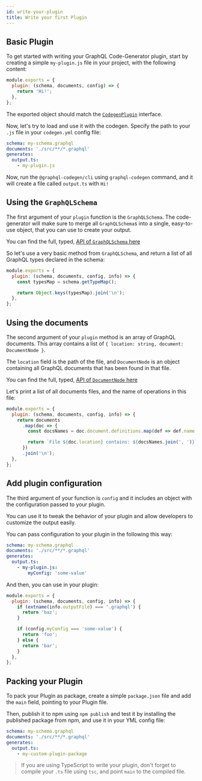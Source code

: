 ```yaml
---
id: write-your-plugin
title: Write your first Plugin
---
```


## Basic Plugin

To get started with writing your GraphQL Code-Generator plugin, start by creating a simple `my-plugin.js` file in your project, with the following content:

```js
module.exports = {
  plugin: (schema, documents, config) => {
    return 'Hi!';
  },
};
```

The exported object should match the [`CodegenPlugin`](https://github.com/dotansimha/graphql-code-generator/blob/master/packages/utils/plugins-helpers/src/types.ts#L89-L93) interface.

Now, let's try to load and use it with the codegen. Specify the path to your `.js` file in your `codegen.yml` config file:

```yml
schema: my-schema.graphql
documents: './src/**/*.graphql'
generates:
  output.ts:
    - my-plugin.js
```

Now, run the `@graphql-codegen/cli` using `graphql-codegen` command, and it will create a file called `output.ts` with `Hi!`

## Using the `GraphQLSchema`

The first argument of your `plugin` function is the `GraphQLSchema`. The code-generator will make sure to merge all `GraphQLSchema`s into a single, easy-to-use object, that you can use to create your output.

You can find the full, typed, [API of `GraphQLSchema` here](https://github.com/graphql/graphql-js/blob/master/src/type/schema.d.ts#L44)

So let's use a very basic method from `GraphQLSchema`, and return a list of all GraphQL types declared in the schema:

```js
module.exports = {
  plugin: (schema, documents, config, info) => {
    const typesMap = schema.getTypeMap();

    return Object.keys(typesMap).join('\n');
  },
};
```

## Using the documents

The second argument of your `plugin` method is an array of GraphQL documents. This array contains a list of `{ location: string, document: DocumentNode }`.

The `location` field is the path of the file, and `DocumentNode` is an object containing all GraphQL documents that has been found in that file.

You can find the full, typed, [API of `DocumentNode` here](https://github.com/graphql/graphql-js/blob/master/src/language/ast.d.ts#L198-L202)

Let's print a list of all documents files, and the name of operations in this file:

```js
module.exports = {
  plugin: (schema, documents, config, info) => {
    return documents
      .map(doc => {
        const docsNames = doc.document.definitions.map(def => def.name.value);

        return `File ${doc.location} contains: ${docsNames.join(', ')}`;
      })
      .join('\n');
  },
};
```

## Add plugin configuration

The third argument of your function is `config` and it includes an object with the configuration passed to your plugin.

You can use it to tweak the behavior of your plugin and allow developers to customize the output easily.

You can pass configuration to your plugin in the following this way:

```yml
schema: my-schema.graphql
documents: './src/**/*.graphql'
generates:
  output.ts:
    - my-plugin.js:
        myConfig: 'some-value'
```

And then, you can use in your plugin:

```js
module.exports = {
  plugin: (schema, documents, config, info) => {
    if (extname(info.outputFile) === '.graphql') {
      return 'baz';
    }

    if (config.myConfig === 'some-value') {
      return 'foo';
    } else {
      return 'bar';
    }
  },
};
```

## Packing your Plugin

To pack your Plugin as package, create a simple `package.json` file and add the `main` field, pointing to your Plugin file.

Then, publish it to npm using `npm publish` and test it by installing the published package from npm, and use it in your YML config file:

```yml
schema: my-schema.graphql
documents: './src/**/*.graphql'
generates:
  output.ts:
    - my-custom-plugin-package
```

> If you are using TypeScript to write your plugin, don't forget to compile your `.ts` file using `tsc`, and point `main` to the compiled file.
